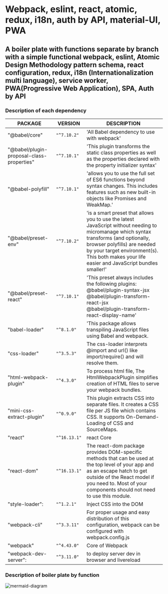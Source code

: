  # Webpack, eslint, react, atomic, redux, i18n, auth by API, material-UI, PWA
## A boiler plate with functions separate by branch with a simple functional webpack, eslint, Atomic Design Methodology pattern  schema, react configuration, redux, i18n (Internationalization multi language), service worker, PWA(Progressive Web Application), SPA, Auth by API

### Description of each dependency

|PACKAGE|VERSION|DESCRIPTION|
|----------------|-------------------------------|-----------------------------|
|"@babel/core"|`"^7.10.2"`            |'All Babel dependency to use with webpack' |
|"@babel/plugin-proposal-class-properties"|`"^7.10.1"`            |'This plugin transforms the static class properties as well as the properties declared with the property initializer syntax'|
|"@babel-polyfill"|`"^7.10.1"`            |'allows you to use the full set of ES6 functions beyond syntax changes. This includes features such as new built-in objects like Promises and WeakMap.'|
|"@babel/preset-env"|`"^7.10.2"`|'is a smart preset that allows you to use the latest JavaScript without needing to micromanage which syntax transforms (and optionally, browser polyfills) are needed by your target environment(s). This both makes your life easier and JavaScript bundles smaller!'|
|"@babel/preset-react"|`"^7.10.1"`            |'This preset always includes the following plugins: <br /> @babel/plugin-syntax-jsx <br /> @babel/plugin-transform-react-jsx <br /> @babel/plugin-transform-react-display-name'|
|"babel-loader"|`"^8.1.0"`            |'This package allows transpiling JavaScript files using Babel and webpack.|
|"css-loader"|`"^3.5.3"`            |The css-loader interprets @import and url() like import/require() and will resolve them.|
|"html-webpack-plugin"|  `"^4.3.0"` | To process html file, The HtmlWebpackPlugin simplifies creation of HTML files to serve your webpack bundles.  |
|"mini-css-extract-plugin"|`"^0.9.0"`|This plugin extracts CSS into separate files. It creates a CSS file per JS file which contains CSS. It supports On-Demand-Loading of CSS and SourceMaps.|
|"react"| `"^16.13.1"` | react Core |
|"react-dom" |`"^16.13.1"`| The react-dom package provides DOM-specific methods that can be used at the top level of your app and as an escape hatch to get outside of the React model if you need to. Most of your components should not need to use this module.|
|"style-loader": |`"^1.2.1"`| Inject CSS into the DOM |
|"webpack-cli"| `"^3.3.11"` |For proper usage and easy distribution of this configuration, webpack can be configured with webpack.config.js|
|"webpack" | `"^4.43.0"`|Core of Webpack|
|"webpack-dev-server": | `"^3.11.0"`| to deploy server dev in browser and livereload    |

### Description of boiler plate by function

![mermaid-diagram](https://raw.githubusercontent.com/oteroweb/webpack-react-atomic-redux-i18n-auth-material-UI-PWA/master/mermaid-diagram-20200623053245.svg)
